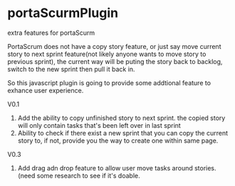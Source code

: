 portaScurmPlugin
================

extra features for portaScurm

PortaScrum does not have a copy story feature, or just say move current story to next sprint feature(not likely anyone
wants to move story to previous sprint), the current way will be puting the story back to backlog, switch to the new sprint
then pull it back in.

So this javascript plugin is going to provide some addtional feature to exhance user experience.

V0.1
1. Add the ability to copy unfinished story to next sprint.
  the copied story will only contain tasks that's been left over in last sprint
2. Ability to check if there exist a new sprint that you can copy the current story to, if not, provide you the way to
   create one within same page.
   
   
V0.3
1. Add drag adn drop feature to allow user move tasks around stories. (need some research to see if it's doable.

